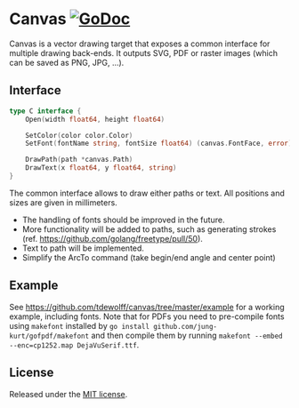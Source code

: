 # Canvas <a name="canvas"></a> [![GoDoc](http://godoc.org/github.com/tdewolff/canvas?status.svg)](http://godoc.org/github.com/tdewolff/canvas)

Canvas is a vector drawing target that exposes a common interface for multiple drawing back-ends. It outputs SVG, PDF or raster images (which can be saved as PNG, JPG, ...).

## Interface
``` go
type C interface {
	Open(width float64, height float64)

	SetColor(color color.Color)
	SetFont(fontName string, fontSize float64) (canvas.FontFace, error)

	DrawPath(path *canvas.Path)
	DrawText(x float64, y float64, string)
}
```

The common interface allows to draw either paths or text. All positions and sizes are given in millimeters.

* The handling of fonts should be improved in the future.
* More functionality will be added to paths, such as generating strokes (ref. https://github.com/golang/freetype/pull/50).
* Text to path will be implemented.
* Simplify the ArcTo command (take begin/end angle and center point)

## Example
See https://github.com/tdewolff/canvas/tree/master/example for a working example, including fonts. Note that for PDFs you need to pre-compile fonts using `makefont` installed by `go install github.com/jung-kurt/gofpdf/makefont` and then compile them by running `makefont --embed --enc=cp1252.map DejaVuSerif.ttf`.

## License
Released under the [MIT license](LICENSE.md).

